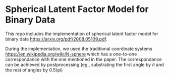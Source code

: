 # Spherical Latent Factor Model for Binary Data
This repo includes the implementation of spherical latent factor model for binary data https://arxiv.org/pdf/2008.05109.pdf.

During the implementation, we used the traditional coordinate systems https://en.wikipedia.org/wiki/N-sphere which has a one-to-one correspondance
with the one mentioned in the paper. The correspondance can be achieved by postprocessing.(eg., substrating the first angle by $\pi$ and the rest of angles by 0.5\pi)



 
